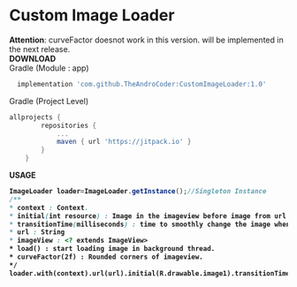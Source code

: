 # Custom Image Loader
**Attention**: curveFactor doesnot work in this version. will be implemented in the next release.<br>
<strong>DOWNLOAD</strong><br>
Gradle (Module : app)
```groovy
  implementation 'com.github.TheAndroCoder:CustomImageLoader:1.0'
```
Gradle (Project Level)
```groovy
allprojects {
		repositories {
			...
			maven { url 'https://jitpack.io' }
		}
	}
```
<strong>USAGE<strong><br>
```java
ImageLoader loader=ImageLoader.getInstance();//Singleton Instance
/**
* context : Context.
* initial(int resource) : Image in the imageview before image from url gets loaded
* transitionTime(milliseconds) : time to smoothly change the image when loaded.
* url : String
* imageView : <? extends ImageView>
* load() : start loading image in background thread.
* curveFactor(2f) : Rounded corners of imageview.
*/
loader.with(context).url(url).initial(R.drawable.image1).transitionTime(300).curveFactor(2f).into(imageView).load();
```
